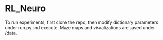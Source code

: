 # RL_Neuro

To run experiments, first clone the repo, then modify dictionary parameters under run.py and execute.
Maze maps and visualizations are saved under /data.
